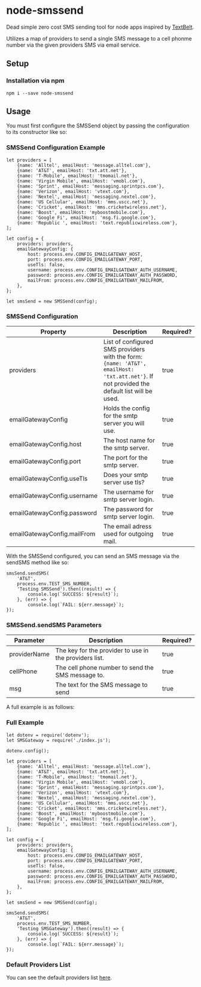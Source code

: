 # node-smssend
Dead simple zero cost SMS sending tool for node apps inspired by [TextBelt](https://github.com/typpo/textbelt).  

Utilizes a map of providers to send a single SMS message to a cell phonme number via the given providers SMS via email service.
## Setup
### Installation via npm
```
npm i --save node-smssend
```
## Usage
You must first configure the SMSSend object by passing the configuration to its constructor like so:

### SMSSend Configuration Example
```
let providers = [
    {name: 'Alltel', emailHost: 'message.alltel.com'},
    {name: 'AT&T', emailHost: 'txt.att.net'},
    {name: 'T-Mobile', emailHost: 'tmomail.net'},
    {name: 'Virgin Mobile', emailHost: 'vmobl.com'},
    {name: 'Sprint', emailHost: 'messaging.sprintpcs.com'},
    {name: 'Verizon', emailHost: 'vtext.com'},
    {name: 'Nextel', emailHost: 'messaging.nextel.com'},
    {name: 'US Cellular', emailHost: 'mms.uscc.net'},
    {name: 'Cricket', emailHost: 'mms.cricketwireless.net'},
    {name: 'Boost', emailHost: 'myboostmobile.com'},
    {name: 'Google Fi', emailHost: 'msg.fi.google.com'},
    {name: 'Republic ', emailHost: 'text.republicwireless.com'},
];

let config = {
    providers: providers,
    emailGatewayConfig: {
        host: process.env.CONFIG_EMAILGATEWAY_HOST,
        port: process.env.CONFIG_EMAILGATEWAY_PORT,
        useTls: false,
        username: process.env.CONFIG_EMAILGATEWAY_AUTH_USERNAME,
        password: process.env.CONFIG_EMAILGATEWAY_AUTH_PASSWORD,
        mailFrom: process.env.CONFIG_EMAILGATEWAY_MAILFROM,
    },
};

let smsSend = new SMSSend(config);
```

### SMSSend Configuration
| Property | Description | Required? |
| ---------|-------------|-----------|
| providers | List of configured SMS providers with the form: ``` {name: 'AT&T', emailHost: 'txt.att.net'} ```.  If not provided the default list will be used. |  true |
| emailGatewayConfig | Holds the config for the smtp server you will use. | true |
| emailGatewayConfig.host | The host name for the smtp server. | true |
| emailGatewayConfig.port | The port for the smtp server. | true |
| emailGatewayConfig.useTls | Does your smtp server use tls? | true |
| emailGatewayConfig.username | The username for smtp server login. | true |
| emailGatewayConfig.password | The password for smtp server login. | true |
| emailGatewayConfig.mailFrom | The email adress used for outgoing mail. | true |

With the SMSSend configured, you can send an SMS message via the sendSMS method like so:
```
smsSend.sendSMS(
    'AT&T',
    process.env.TEST_SMS_NUMBER,
    'Testing SMSSend').then((result) => {
        console.log(`SUCCESS: ${result}`);
    }, (err) => {
        console.log(`FAIL: ${err.message}`);
});
```

### SMSSend.sendSMS Parameters
| Parameter | Description | Required? |
| ----------|-------------|-----------|
| providerName | The key for the provider to use in the providers list. | true |
| cellPhone | The cell phone number to send the SMS message to. | true |
| msg | The text for the SMS message to send | true |

A full example is as follows:

### Full Example
```
let dotenv = require('dotenv');
let SMSGateway = require('./index.js');

dotenv.config();

let providers = [
    {name: 'Alltel', emailHost: 'message.alltel.com'},
    {name: 'AT&T', emailHost: 'txt.att.net'},
    {name: 'T-Mobile', emailHost: 'tmomail.net'},
    {name: 'Virgin Mobile', emailHost: 'vmobl.com'},
    {name: 'Sprint', emailHost: 'messaging.sprintpcs.com'},
    {name: 'Verizon', emailHost: 'vtext.com'},
    {name: 'Nextel', emailHost: 'messaging.nextel.com'},
    {name: 'US Cellular', emailHost: 'mms.uscc.net'},
    {name: 'Cricket', emailHost: 'mms.cricketwireless.net'},
    {name: 'Boost', emailHost: 'myboostmobile.com'},
    {name: 'Google Fi', emailHost: 'msg.fi.google.com'},
    {name: 'Republic ', emailHost: 'text.republicwireless.com'},
];

let config = {
    providers: providers,
    emailGatewayConfig: {
        host: process.env.CONFIG_EMAILGATEWAY_HOST,
        port: process.env.CONFIG_EMAILGATEWAY_PORT,
        useTls: false,
        username: process.env.CONFIG_EMAILGATEWAY_AUTH_USERNAME,
        password: process.env.CONFIG_EMAILGATEWAY_AUTH_PASSWORD,
        mailFrom: process.env.CONFIG_EMAILGATEWAY_MAILFROM,
    },
};

let smsSend = new SMSSend(config);

smsSend.sendSMS(
    'AT&T',
    process.env.TEST_SMS_NUMBER,
    'Testing SMSGateway').then((result) => {
        console.log(`SUCCESS: ${result}`);
    }, (err) => {
        console.log(`FAIL: ${err.message}`);
});
```

### Default Providers List
You can see the default providers list [here](https://github.com/ianisms/node-smssend/blob/master/defaultProviders.js).
